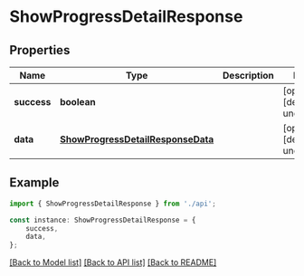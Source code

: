 # ShowProgressDetailResponse


## Properties

Name | Type | Description | Notes
------------ | ------------- | ------------- | -------------
**success** | **boolean** |  | [optional] [default to undefined]
**data** | [**ShowProgressDetailResponseData**](ShowProgressDetailResponseData.md) |  | [optional] [default to undefined]

## Example

```typescript
import { ShowProgressDetailResponse } from './api';

const instance: ShowProgressDetailResponse = {
    success,
    data,
};
```

[[Back to Model list]](../README.md#documentation-for-models) [[Back to API list]](../README.md#documentation-for-api-endpoints) [[Back to README]](../README.md)
